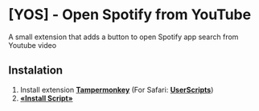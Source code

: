 # [YOS] - Open Spotify from YouTube
A small extension that adds a button to open Spotify app search from Youtube video
## Instalation
1. Install extension **[Tampermonkey](https://www.tampermonkey.net/)** (For Safari: **[UserScripts](https://apps.apple.com/app/userscripts/id1463298887 )**)
2. **[«Install Script»](https://raw.githubusercontent.com/ilyhalight/voice-over-translation/master/dist/vot.user.js)**